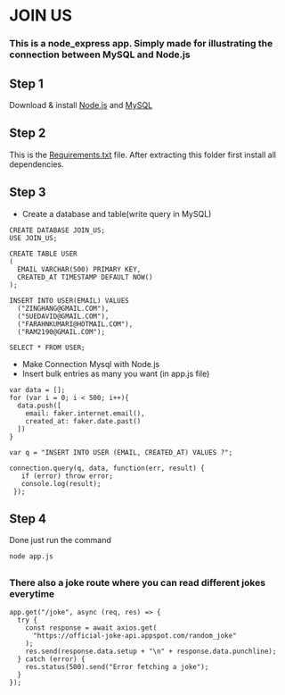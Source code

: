 # JOIN US
<h3>This is a node_express app. Simply made for illustrating the connection between MySQL and Node.js</h3>

## Step 1
Download & install [Node.js]()  and  [MySQL]() 

## Step 2
This is the [Requirements.txt](https://github.com/Dhiraj73Ray/JoinUs/blob/main/requirements.txt) file. After extracting this folder first install all dependencies.

## Step 3
  - Create a database and table(write query in MySQL)
```
CREATE DATABASE JOIN_US;
USE JOIN_US;

CREATE TABLE USER
(
  EMAIL VARCHAR(500) PRIMARY KEY,
  CREATED_AT TIMESTAMP DEFAULT NOW()
);

INSERT INTO USER(EMAIL) VALUES
  ("ZINGHANG@GMAIL.COM"),
  ("SUEDAVID@GMAIL.COM"),
  ("FARAHNKUMARI@HOTMAIL.COM"),
  ("RAM2190@GMAIL.COM");

SELECT * FROM USER;
```
  - Make Connection Mysql with Node.js
  - Insert bulk entries as many you want (in app.js  file)
```
var data = [];
for (var i = 0; i < 500; i++){
  data.push([
    email: faker.internet.email(),
    created_at: faker.date.past()
  ])
}

var q = "INSERT INTO USER (EMAIL, CREATED_AT) VALUES ?";

connection.query(q, data, function(err, result) {
   if (error) throw error;
   console.log(result);
 });
```

## Step 4
Done just run the command
```
node app.js
```

##



### There also a joke route where you can read different jokes everytime
```
app.get("/joke", async (req, res) => {
  try {
    const response = await axios.get(
      "https://official-joke-api.appspot.com/random_joke"
    );
    res.send(response.data.setup + "\n" + response.data.punchline);
  } catch (error) {
    res.status(500).send("Error fetching a joke");
  }
});
```
